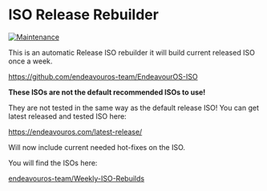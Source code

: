 # ISO Release Rebuilder

[![Maintenance](https://img.shields.io/maintenance/yes/2023.svg)]()


This is an automatic Release ISO rebuilder it will build current released ISO once a week.

https://github.com/endeavouros-team/EndeavourOS-ISO

**These ISOs are not the default recommended ISOs to use!**

They are not tested in the same way as the default release ISO!
You can get latest released and tested ISO here:

https://endeavouros.com/latest-release/

Will now include current needed hot-fixes on the ISO.

You will find the ISOs here:

[endeavouros-team/Weekly-ISO-Rebuilds](https://endeavour.kamprad.net/weekly-iso/)

